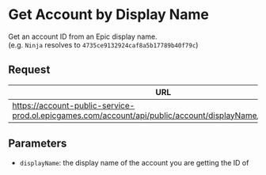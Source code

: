 # Get Account by Display Name
Get an account ID from an Epic display name.  
(e.g. `Ninja` resolves to `4735ce9132924caf8a5b17789b40f79c`)

## Request
| URL | Method |
| - | - |
| https://account-public-service-prod.ol.epicgames.com/account/api/public/account/displayName/{displayName} | `GET` |

## Parameters
- `displayName`: the display name of the account you are getting the ID of
